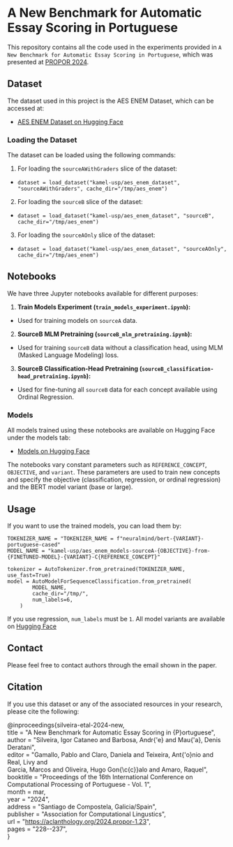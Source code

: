 # A New Benchmark for Automatic Essay Scoring in Portuguese

This repository contains all the code used in the experiments provided in `A New Benchmark for Automatic Essay Scoring in Portuguese`, which was presented at [PROPOR 2024](https://propor2024.citius.gal/).

## Dataset

The dataset used in this project is the AES ENEM Dataset, which can be accessed at:

- [AES ENEM Dataset on Hugging Face](https://huggingface.co/datasets/kamel-usp/aes_enem_dataset)

### Loading the Dataset

The dataset can be loaded using the following commands:

1. For loading the `sourceAWithGraders` slice of the dataset:
- `dataset = load_dataset("kamel-usp/aes_enem_dataset", "sourceAWithGraders", cache_dir="/tmp/aes_enem")`


2. For loading the `sourceB` slice of the dataset:
- `dataset = load_dataset("kamel-usp/aes_enem_dataset", "sourceB", cache_dir="/tmp/aes_enem")`


3. For loading the `sourceAOnly` slice of the dataset:
- `dataset = load_dataset("kamel-usp/aes_enem_dataset", "sourceAOnly", cache_dir="/tmp/aes_enem")`


## Notebooks

We have three Jupyter notebooks available for different purposes:

1. **Train Models Experiment (`train_models_experiment.ipynb`):**
- Used for training models on `sourceA` data.

2. **SourceB MLM Pretraining (`sourceB_mlm_pretraining.ipynb`):**
- Used for training `sourceB` data without a classification head, using MLM (Masked Language Modeling) loss.

3. **SourceB Classification-Head Pretraining (`sourceB_classification-head_pretraining.ipynb`):**
- Used for fine-tuning all `sourceB` data for each concept available using Ordinal Regression.

### Models

All models trained using these notebooks are available on Hugging Face under the models tab:

- [Models on Hugging Face](https://huggingface.co/kamel-usp)

The notebooks vary constant parameters such as `REFERENCE_CONCEPT`, `OBJECTIVE`, and `variant`. These parameters are used to train new concepts and specify the objective (classification, regression, or ordinal regression) and the BERT model variant (base or large).

## Usage

If you want to use the trained models, you can load them by:
```
TOKENIZER_NAME = "TOKENIZER_NAME = f"neuralmind/bert-{VARIANT}-portuguese-cased"
MODEL_NAME = "kamel-usp/aes_enem_models-sourceA-{OBJECTIVE}-from-{FINETUNED-MODEL}-{VARIANT}-C{REFERENCE_CONCEPT}"

tokenizer = AutoTokenizer.from_pretrained(TOKENIZER_NAME, use_fast=True)
model = AutoModelForSequenceClassification.from_pretrained(
        MODEL_NAME, 
        cache_dir="/tmp/", 
        num_labels=6,
    )
```

If you use regression, `num_labels` must be `1`. All model variants are available on [Hugging Face](https://huggingface.co/kamel-usp) 

## Contact

Please feel free to contact authors through the email shown in the paper.

## Citation

If you use this dataset or any of the associated resources in your research, please cite the following:

@inproceedings{silveira-etal-2024-new,  
    title = "A New Benchmark for Automatic Essay Scoring in {P}ortuguese",  
    author = "Silveira, Igor Cataneo and Barbosa, Andr{\'e} and Mau{\'a}, Denis Deratani",  
    editor = "Gamallo, Pablo and Claro, Daniela and Teixeira, Ant{\'o}nio and Real, Livy and  
      Garcia, Marcos and Oliveira, Hugo Gon{\c{c}}alo  and Amaro, Raquel",  
    booktitle = "Proceedings of the 16th International Conference on Computational Processing of Portuguese - Vol. 1",  
    month = mar,  
    year = "2024",  
    address = "Santiago de Compostela, Galicia/Spain",  
    publisher = "Association for Computational Lingustics",  
    url = "https://aclanthology.org/2024.propor-1.23",  
    pages = "228--237",  
}
